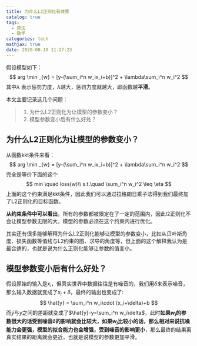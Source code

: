 ```yaml
---
title: 为什么L2正则化有效果
catalog: true
tags:
  - 算法
  - 数学
categories: tech
mathjax: true
date: 2020-08-10 11:27:23
---
```


假设模型如下：
$$
arg \min _{w} = [y-(\sum_i^n w_ix_i+b)]^2 + \lambda\sum_i^n w_i^2
$$
其中$\lambda$ 表示惩罚力度，$\lambda$越大，惩罚力度就越大，即函数越**平滑**。

本文主要记录这几个问题：

> 1. 为什么L2正则化为让模型的参数变小？
> 2. 模型参数变小后有什么好处？

## 为什么L2正则化为让模型的参数变小？

从函数kkt条件来看：
$$
arg \min _{w} = [y-(\sum_i^n w_ix_i+b)]^2 + \lambda\sum_i^n w_i^2
$$
完全是等价下面的这个
$$
min \quad loss(w)\\
s.t.\quad \sum_i^n w_i^2 \leq \eta
$$
上面的这个约束满足kkt条件，因此我们可以通过拉格朗日乘子法得到我们最终加了L2正则化的目标函数。

**从约束条件中可以看出**，所有的参数都被限定在了一定的范围内，因此l2正则化不会让模型参数无限的大，模型的参数必须在这个约束内进行优化。

其实还有很多能够解释为什么L2正则化能够让模型的参数变小，比如从贝叶斯角度、损失函数等值线与L2约束的图、求导的角度等，但上面的这个解释我认为是最合适的，也就是说为什么正则化能够让参数的值变小。

## 模型参数变小后有什么好处？

假设原始的输入是$x_i$，但真实世界中数据往往是有噪音的，我们用$\delta$来表示噪音，那么输入数据就变成了$x_i+\delta$，最终的输出也变成了:
$$
\hat{y} = \sum_i^n w_i\cdot (x_i+\delta)+b
$$
而$\hat{y}$与$y$之间的差距就变成了$\hat{y}-y=\sum_i^n w_i\delta$，此时**如果$w_i$的参数很大的话受到噪音$\delta$的影响就会比较大，如果$w_i$比较小的话，那么相对来说抗噪能力会更强，模型的拟合能力也会增强，受到噪音的影响更小**，那么最终的结果离真实结果的距离就会更近，也就是说模型的参数更加平滑。

